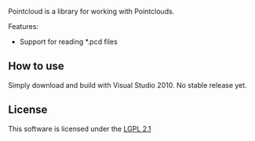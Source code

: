 Pointcloud is a library for working with Pointclouds.

Features:
- Support for reading *.pcd files 

How to use
----------
Simply download and build with Visual Studio 2010. No stable release yet.

License
-------
This software is licensed under the [LGPL 2.1](https://www.gnu.org/licenses/lgpl-2.1.txt) 